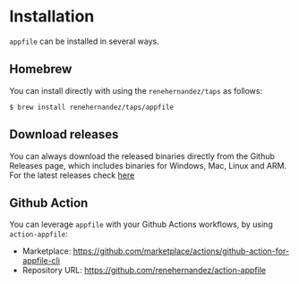 # Installation

`appfile` can be installed in several ways.

## Homebrew

You can install directly with using the `renehernandez/taps` as follows:

```shell
$ brew install renehernandez/taps/appfile
```

## Download releases

You can always download the released binaries directly from the Github Releases page, which includes binaries for Windows, Mac, Linux and ARM. For the latest releases check [here](https://github.com/renehernandez/appfile/releases)

## Github Action

You can leverage `appfile` with your Github Actions workflows, by using `action-appfile`:

* Marketplace: https://github.com/marketplace/actions/github-action-for-appfile-cli
* Repository URL: https://github.com/renehernandez/action-appfile

